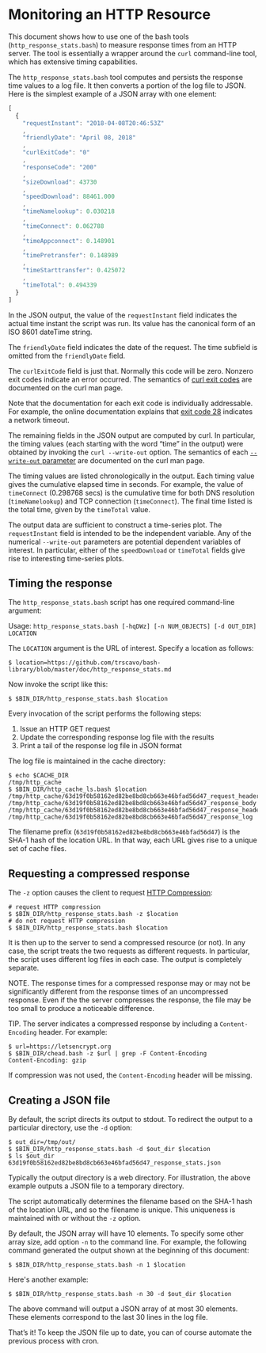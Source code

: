 # Monitoring an HTTP Resource

This document shows how to use one of the bash tools (`http_response_stats.bash`) to measure response times from an HTTP server. The tool is essentially a wrapper around the `curl` command-line tool, which has extensive timing capabilities.

The `http_response_stats.bash` tool computes and persists the response time values to a log file. It then converts a portion of the log file to JSON. Here is the simplest example of a JSON array with one element:

```javascript
[
  {
    "requestInstant": "2018-04-08T20:46:53Z"
    ,
    "friendlyDate": "April 08, 2018"
    ,
    "curlExitCode": "0"
    ,
    "responseCode": "200"
    ,
    "sizeDownload": 43730
    ,
    "speedDownload": 88461.000
    ,
    "timeNamelookup": 0.030218
    ,
    "timeConnect": 0.062788
    ,
    "timeAppconnect": 0.148901
    ,
    "timePretransfer": 0.148989
    ,
    "timeStarttransfer": 0.425072
    ,
    "timeTotal": 0.494339
  }
]
```

In the JSON output, the value of the `requestInstant` field indicates the actual time instant the script was run. Its value has the canonical form of an ISO 8601 dateTime string.
	
The `friendlyDate` field indicates the date of the request. The time subfield is omitted from the `friendlyDate` field.

The `curlExitCode` field is just that. Normally this code will be zero. Nonzero exit codes indicate an error occurred. The semantics of [curl exit codes](https://curl.haxx.se/docs/manpage.html#EXIT) are documented on the curl man page.
	
Note that the documentation for each exit code is individually addressable. For example, the online documentation explains that [exit code 28](https://curl.haxx.se/docs/manpage.html#28) indicates a network timeout.
	
The remaining fields in the JSON output are computed by curl. In particular, the timing values (each starting with the word “time” in the output) were obtained by invoking the `curl --write-out` option. The semantics of each [`--write-out` parameter](https://curl.haxx.se/docs/manpage.html#-w) are documented on the curl man page. 

The timing values are listed chronologically in the output. Each timing value gives the cumulative elapsed time in seconds. For example, the value of `timeConnect` (0.298768 secs) is the cumulative time for both DNS resolution (`timeNamelookup`) and TCP connection (`timeConnect`). The final time listed is the total time, given by the `timeTotal` value.

The output data are sufficient to construct a time-series plot. The `requestInstant` field is intended to be the independent variable. Any of the numerical `--write-out` parameters are potential dependent variables of interest. In particular, either of the `speedDownload` or `timeTotal` fields give rise to interesting time-series plots.

## Timing the response

The `http_response_stats.bash` script has one required command-line argument:

Usage: `http_response_stats.bash [-hqDWz] [-n NUM_OBJECTS] [-d OUT_DIR] LOCATION`

The `LOCATION` argument is the URL of interest. Specify a location as follows:

```shell
$ location=https://github.com/trscavo/bash-library/blob/master/doc/http_response_stats.md
```

Now invoke the script like this:

```shell
$ $BIN_DIR/http_response_stats.bash $location
```

Every invocation of the script performs the following steps:

1. Issue an HTTP GET request
1. Update the corresponding response log file with the results
1. Print a tail of the response log file in JSON format

The log file is maintained in the cache directory:

```shell
$ echo $CACHE_DIR 
/tmp/http_cache
$ $BIN_DIR/http_cache_ls.bash $location 
/tmp/http_cache/63d19f0b58162ed82be8bd8cb663e46bfad56d47_request_headers
/tmp/http_cache/63d19f0b58162ed82be8bd8cb663e46bfad56d47_response_body
/tmp/http_cache/63d19f0b58162ed82be8bd8cb663e46bfad56d47_response_headers
/tmp/http_cache/63d19f0b58162ed82be8bd8cb663e46bfad56d47_response_log
```

The filename prefix (`63d19f0b58162ed82be8bd8cb663e46bfad56d47`) is the SHA-1 hash of the location URL. In that way, each URL gives rise to a unique set of cache files.

## Requesting a compressed response

The `-z` option causes the client to request [HTTP Compression](https://en.wikipedia.org/wiki/HTTP_compression):

```shell
# request HTTP compression
$ $BIN_DIR/http_response_stats.bash -z $location
# do not request HTTP compression
$ $BIN_DIR/http_response_stats.bash $location
```

It is then up to the server to send a compressed resource (or not). In any case, the script treats the two requests as different requests. In particular, the script uses different log files in each case. The output is completely separate.

NOTE. The response times for a compressed response may or may not be significantly different from the response times of an uncompressed response. Even if the the server compresses the response, the file may be too small to produce a noticeable difference.

TIP. The server indicates a compressed response by including a `Content-Encoding` header. For example:

```shell
$ url=https://letsencrypt.org
$ $BIN_DIR/chead.bash -z $url | grep -F Content-Encoding
Content-Encoding: gzip
```

If compression was not used, the `Content-Encoding` header will be missing.

## Creating a JSON file

By default, the script directs its output to stdout. To redirect the output to a particular directory, use the `-d` option:

```shell
$ out_dir=/tmp/out/
$ $BIN_DIR/http_response_stats.bash -d $out_dir $location
$ ls $out_dir 
63d19f0b58162ed82be8bd8cb663e46bfad56d47_response_stats.json
```

Typically the output directory is a web directory. For illustration, the above example outputs a JSON file to a temporary directory.

The script automatically determines the filename based on the SHA-1 hash of the location URL, and so the filename is unique. This uniqueness is maintained with or without the `-z` option.

By default, the JSON array will have 10 elements. To specify some other array size, add option `-n` to the command line. For example, the following command generated the output shown at the beginning of this document:

```shell
$ $BIN_DIR/http_response_stats.bash -n 1 $location
```

Here's another example:

```shell
$ $BIN_DIR/http_response_stats.bash -n 30 -d $out_dir $location
```

The above command will output a JSON array of at most 30 elements. These elements correspond to the last 30 lines in the log file.

That’s it! To keep the JSON file up to date, you can of course automate the previous process with cron.
